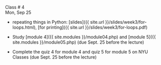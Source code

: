 
<div class="lecture1">



<div class="column_date">
<p markdown="block">

Class # 4 <br> 
Mon, Sep 25

</p>
</div>



<div class="column_materials" >
<p markdown="block">

* repeating things in Python: [slides]({{ site.url }}/slides/week3/for-loops.html),
 [for printing]({{ site.url }}/slides/week3/for-loops.pdf)  

<!-- 
* [code mangler exercise]({{ site.url }}/slides/week2/week2_code_mangler.pdf): rearrange 
the lines of code and comments so that they form a proper Python program 
-->


</p>
</div>



<div class="column_assign">
<p markdown="block">


* Study [module 4]({{ site.modules }}/module04.php) and [module 5]({{ site.modules }}/module05.php) (due Sept. 25 before the lecture)   
    
* Complete the quiz 4 for module 4 and quiz 5 for module 5 on NYU Classes (due Sept. 25 before the lecture)

</p>
</div>

</div>

